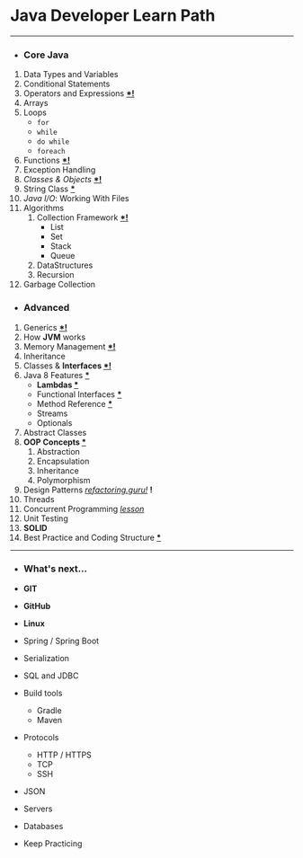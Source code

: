 # Java Developer Learn Path

---

* <h3>Core Java</h3>

1. Data Types and Variables
2. Conditional Statements
3. Operators and Expressions **[*!](https://www.ibm.com/docs/en/itcam-app-mgr/7.2.0?topic=tesl-operators-expressions-1)**
4. Arrays
5. Loops
   * ``for``
   * ``while``
   * ``do while``
   * ``foreach``
6. Functions **[*!](https://www.javatpoint.com/method-in-java)**
7. Exception Handling
8. _Classes & Objects_ **[*!](https://docs.oracle.com/javase/tutorial/java/javaOO/index.html)**
9. String Class **[*](https://www.javatpoint.com/java-string)**
10. *Java I/O*: Working With Files 
11. Algorithms
    1. Collection Framework **[*!](https://www.javatpoint.com/collections-in-java)**
       * List
       * Set
       * Stack
       * Queue
    2. DataStructures
    3. Recursion
12. Garbage Collection

* <h3>Advanced</h2>

1. Generics **[*!](https://www.geeksforgeeks.org/generics-in-java/#:~:text=Generics%20means%20parameterized%20types.,work%20with%20different%20data%20types.)**
2. How **JVM** works
3. Memory Management **[*!](https://www.javatpoint.com/memory-management-in-java#:~:text=In%20Java%2C%20memory%20management%20is,management%20logic%20in%20our%20application.)**
4. Inheritance
6. Classes & **Interfaces [*!](https://www.geeksforgeeks.org/interfaces-in-java/)**
5. Java 8 Features **[*](https://www.javatpoint.com/java-8-features)**
   * **Lambdas [*](https://www.javatpoint.com/java-lambda-expressions)**
   * Functional Interfaces **[*](https://www.geeksforgeeks.org/functional-interfaces-java/)**
   * Method Reference **[*](https://www.baeldung.com/java-method-references)**
   * Streams
   * Optionals
6. Abstract Classes
7. **OOP Concepts [*](https://stackify.com/oops-concepts-in-java/#:~:text=The%20main%20ideas%20behind%20Java's,of%20them%20without%20compromising%20security.)**
   1. Abstraction
   2. Encapsulation
   3. Inheritance
   4. Polymorphism
8. Design Patterns *[refactoring.guru!](https://refactoring.guru/design-patterns)* **!**
9. Threads
10. Concurrent Programming *[lesson](https://docs.oracle.com/javase/tutorial/essential/concurrency/index.html)*
11. Unit Testing
12. **SOLID**
13. Best Practice and Coding Structure **[*](https://xperti.io/blogs/java-coding-best-practices/#1_Use_Proper_Naming_Conventions)**

---
* <h3>What's next...</h3>

* **GIT**
* **GitHub**
* **Linux**
* Spring / Spring Boot
* Serialization
* SQL and JDBC
* Build tools
  * Gradle
  * Maven
* Protocols
  * HTTP / HTTPS
  * TCP
  * SSH
* JSON
* Servers
* Databases
* Keep Practicing
